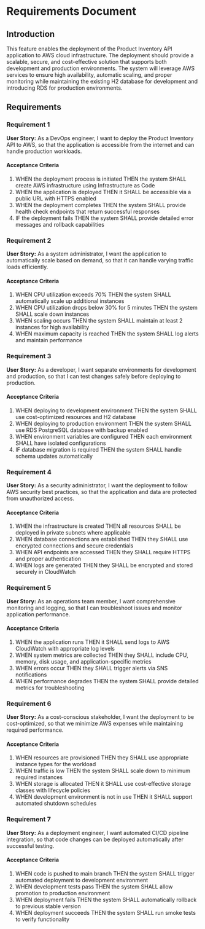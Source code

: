 # Requirements Document

## Introduction

This feature enables the deployment of the Product Inventory API application to AWS cloud infrastructure. The deployment should provide a scalable, secure, and cost-effective solution that supports both development and production environments. The system will leverage AWS services to ensure high availability, automatic scaling, and proper monitoring while maintaining the existing H2 database for development and introducing RDS for production environments.

## Requirements

### Requirement 1

**User Story:** As a DevOps engineer, I want to deploy the Product Inventory API to AWS, so that the application is accessible from the internet and can handle production workloads.

#### Acceptance Criteria

1. WHEN the deployment process is initiated THEN the system SHALL create AWS infrastructure using Infrastructure as Code
2. WHEN the application is deployed THEN it SHALL be accessible via a public URL with HTTPS enabled
3. WHEN the deployment completes THEN the system SHALL provide health check endpoints that return successful responses
4. IF the deployment fails THEN the system SHALL provide detailed error messages and rollback capabilities

### Requirement 2

**User Story:** As a system administrator, I want the application to automatically scale based on demand, so that it can handle varying traffic loads efficiently.

#### Acceptance Criteria

1. WHEN CPU utilization exceeds 70% THEN the system SHALL automatically scale up additional instances
2. WHEN CPU utilization drops below 30% for 5 minutes THEN the system SHALL scale down instances
3. WHEN scaling occurs THEN the system SHALL maintain at least 2 instances for high availability
4. WHEN maximum capacity is reached THEN the system SHALL log alerts and maintain performance

### Requirement 3

**User Story:** As a developer, I want separate environments for development and production, so that I can test changes safely before deploying to production.

#### Acceptance Criteria

1. WHEN deploying to development environment THEN the system SHALL use cost-optimized resources and H2 database
2. WHEN deploying to production environment THEN the system SHALL use RDS PostgreSQL database with backup enabled
3. WHEN environment variables are configured THEN each environment SHALL have isolated configurations
4. IF database migration is required THEN the system SHALL handle schema updates automatically

### Requirement 4

**User Story:** As a security administrator, I want the deployment to follow AWS security best practices, so that the application and data are protected from unauthorized access.

#### Acceptance Criteria

1. WHEN the infrastructure is created THEN all resources SHALL be deployed in private subnets where applicable
2. WHEN database connections are established THEN they SHALL use encrypted connections and secure credentials
3. WHEN API endpoints are accessed THEN they SHALL require HTTPS and proper authentication
4. WHEN logs are generated THEN they SHALL be encrypted and stored securely in CloudWatch

### Requirement 5

**User Story:** As an operations team member, I want comprehensive monitoring and logging, so that I can troubleshoot issues and monitor application performance.

#### Acceptance Criteria

1. WHEN the application runs THEN it SHALL send logs to AWS CloudWatch with appropriate log levels
2. WHEN system metrics are collected THEN they SHALL include CPU, memory, disk usage, and application-specific metrics
3. WHEN errors occur THEN they SHALL trigger alerts via SNS notifications
4. WHEN performance degrades THEN the system SHALL provide detailed metrics for troubleshooting

### Requirement 6

**User Story:** As a cost-conscious stakeholder, I want the deployment to be cost-optimized, so that we minimize AWS expenses while maintaining required performance.

#### Acceptance Criteria

1. WHEN resources are provisioned THEN they SHALL use appropriate instance types for the workload
2. WHEN traffic is low THEN the system SHALL scale down to minimum required instances
3. WHEN storage is allocated THEN it SHALL use cost-effective storage classes with lifecycle policies
4. WHEN development environment is not in use THEN it SHALL support automated shutdown schedules

### Requirement 7

**User Story:** As a deployment engineer, I want automated CI/CD pipeline integration, so that code changes can be deployed automatically after successful testing.

#### Acceptance Criteria

1. WHEN code is pushed to main branch THEN the system SHALL trigger automated deployment to development environment
2. WHEN development tests pass THEN the system SHALL allow promotion to production environment
3. WHEN deployment fails THEN the system SHALL automatically rollback to previous stable version
4. WHEN deployment succeeds THEN the system SHALL run smoke tests to verify functionality